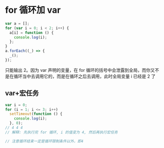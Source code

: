 # for 循环加 var

```js
var a = [];
for (var i = 0; i < 2; i++) {
  a[i] = function () {
    console.log(i);
  };
}
a.forEach((_) => {
  _();
});
```

只能输出 2。因为 var 声明的变量，在 for 循环的括号中会泄露到全局，而你又不是在循环当中去调用它的，而是在循环之后去调用，此时全局变量 i 已经是 2 了

## var+宏任务

```js
var i = 0;
for (i = 1; i <= 3; i++)
  setTimeout(function () {
    console.log(i);
  }, 0);
// 4 4 4
// 解释: 先执行完 for 循环, i 的值变为 4, 然后再执行宏任务

// 注意循环结束一定是循环限制条件以外，即4
```
